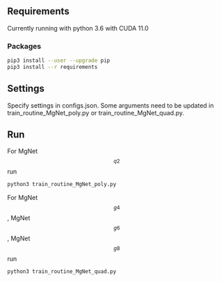 ## Requirements
Currently running with 
  python 3.6 with CUDA 11.0
### Packages
```bash
pip3 install --user --upgrade pip
pip3 install --r requirements

```

## Settings
Specify settings in configs.json. Some arguments need to be updated in train_routine_MgNet_poly.py or train_routine_MgNet_quad.py.

## Run
For MgNet$$^{q2}$$ run
```bash
python3 train_routine_MgNet_poly.py
```
For MgNet$$^{g4}$$, MgNet$$^{g6}$$, MgNet$$^{g8}$$ run
```bash
python3 train_routine_MgNet_quad.py
```